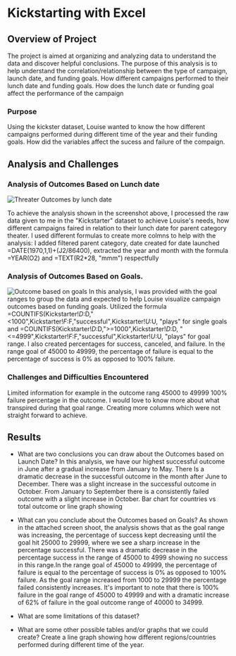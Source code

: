 # Kickstarting with Excel

## Overview of Project
The project is aimed at organizing and analyzing data to understand the data and discover helpful conclusions.
The purpose of this analysis is to help understand the correlation/relationship between the type of campaign, launch date, and funding goals.
How different campaigns performed to their lunch date and funding goals. How does the lunch date or funding goal affect the performance of the campaign
### Purpose
Using the kickster dataset, Louise wanted to know the how different campaigns performed during different time of the year and their funding goals. How did the variables affect the sucess and failure of the compaign.
## Analysis and Challenges

### Analysis of Outcomes Based on Lunch date
![Threater Outcomes by lunch date](https://user-images.githubusercontent.com/115379848/206587524-6d981f68-fa01-4aff-909b-ca8c9c7816e9.JPG)

To achieve the analysis shown in the screenshot above, I processed the raw data given to me in the "Kickstarter" dataset to achieve Louise's needs, how different campaigns faired in relation to their lunch date for parent category theater. I used different formulas to create more colmns to help with the analysis: I added filtered parent category, date created for date launched =DATE(1970,1,1)+(J2/86400), extracted the year and month with the formula =YEAR(O2) and =TEXT(R2*28, "mmm") respectfully

### Analysis of Outcomes Based on Goals.
![Outcome based on goals](https://user-images.githubusercontent.com/115379848/206587070-0fb21957-419c-4d63-8fc5-a96f8e1d12c1.JPG)
In this analysis, I was provided with the goal ranges to group the data and expected to help Louise visualize campaign outcomes based on funding goals. Utilized the formula =COUNTIFS(Kickstarter!$D:$D,"<1000",Kickstarter!$F:$F,"successful",Kickstarter!$U:$U, "plays" for single goals and =COUNTIFS(Kickstarter!$D:$D,">=1000",Kickstarter!$D:$D, "<=4999",Kickstarter!$F:$F,"successful",Kickstarter!$U:$U, "plays" for goal range.
I also created percentages for success, canceled, and failure.
In the range goal of 45000 to 49999, the percentage of failure is equal to the percentage of success is 0% as opposed to 100% failure.
### Challenges and Difficulties Encountered
Limited information for example in the outcome rang 45000 to 49999 100% failure percentage in the outcome. I would love to know more about what transpired during that goal range.
Creating more columns which were not straight forward to achieve.
## Results

- What are two conclusions you can draw about the Outcomes based on Launch Date?
In this analysis, we have our highest successful outcome in June after a gradual increase from January to May. There Is a dramatic decrease in the successful outcome in the month after June to December. There was a slight increase in the successful outcome in October.
From January to September there is a consistently failed outcome with a slight increase in October.
Bar chart for countries vs  total outcome or line graph showing
- What can you conclude about the Outcomes based on Goals?
As shown in the attached screen shoot, the analysis shows that as the goal range was increasing, the percentage of success kept decreasing until the goal hit 25000 to 29999, where we see a sharp increase in the percentage successful. There was a dramatic decrease in the percentage success in the range of 45000 to 4999 showing no success in this range.In the range goal of 45000 to 49999, the percentage of failure is equal to the percentage of success is 0% as opposed to 100% failure.
As the goal range increased from 1000 to 29999 the percentage failed consistently increases. It's important to note that there is 100% failure in the goal range of 45000 to 49999 and with a dramatic increase of 62% of failure in the goal outcome range of 40000 to 34999.
- What are some limitations of this dataset?

- What are some other possible tables and/or graphs that we could create?
Create a line graph showing how different regions/countries performed during different time of the year.
